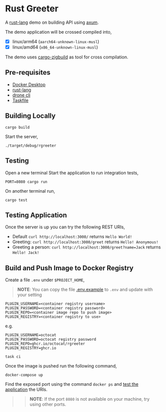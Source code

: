 # Rust Greeter

A [rust-lang](https://rust-lang.org) demo on building API using [axum](https://github.com/tokio-rs/axum).

The demo application will be crossed compiled into,

- [x] linux/arm64 (`aarch64-unknown-linux-musl`)
- [x] linux/amd64 (`x86_64-unknown-linux-musl`)

The demo uses [cargo-zigbuild](https://github.com/cargo-zigbuild) as tool for cross compilation.

## Pre-requisites

- [Docker Desktop](https://www.docker.com/products/docker-desktop/)
- [rust-lang](https://rust-lang.org)
- [drone cli](https://docs.drone.io/cli/install/)
- [Taskfile](https://taskfile.dev)

## Building Locally

```shell
cargo build
```

Start the server,

```shell
./target/debug/rgreeter
```

## Testing

Open a new terminal Start the application to run integration tests,

```shell
PORT=8080 cargo run
```

On another terminal run,

```shell
cargo test
```

## Testing Application

Once the server is up you can try the following REST URIs,

- Default `curl http://localhost:3000/` returns `Hello World!`
- Greeting: `curl http://localhost:3000/greet` returns `Hello! Anonymous!`
- Greeting a person: `curl http://localhost:3000/greet?name=Jack` returns `Hello! Jack!`

## Build and Push Image to Docker Registry

Create a file `.env` under `$PROJECT_HOME`,

>**NOTE**: You can copy the file [.env.example](./.env.example) to `.env` and update with your setting

```shell
PLUGIN_USERNAME=<container registry username>
PLUGIN_PASSWORD=<container registry password>
PLUGIN_REPO=<container image repo to push image>
PLUGIN_REGISTRY=<container registry to use>
```

e.g.

```shell
PLUGIN_USERNAME=octocat
PLUGIN_PASSWORD=octocat registry password
PLUGIN_REPO=ghcr.io/octocat/rgreeter
PLUGIN_REGISTRY=ghcr.io
```

```shell
task ci
```

Once the image is pushed run the following command,

```shell
docker-compose up 
```

Find the exposed port using the command `docker ps` and [test the application](#testing-application) the URIs.

>> **NOTE**: If the port `8080` is not available on your machine, try using other ports.
